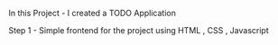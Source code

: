 In this Project - I created a TODO Application

Step 1 - Simple frontend for the project using HTML , CSS , Javascript
